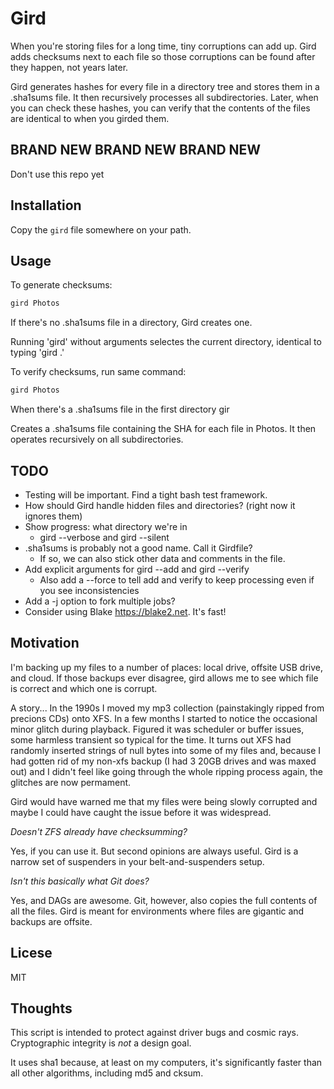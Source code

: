 # Gird

When you're storing files for a long time, tiny corruptions can add up.
Gird adds checksums next to each file so those corruptions can be found
after they happen, not years later.

Gird generates hashes for every file in a directory tree and stores them in
a .sha1sums file. It then recursively processes all subdirectories.
Later, when you can check these hashes, you can verify that the contents of
the files are identical to when you girded them.

## BRAND NEW BRAND NEW BRAND NEW

Don't use this repo yet

## Installation

Copy the `gird` file somewhere on your path.

## Usage

To generate checksums:

```bash
gird Photos
```

If there's no .sha1sums file in a directory, Gird creates one.

Running 'gird' without arguments selectes the current directory, identical to typing 'gird .'

To verify checksums, run same command:

```bash
gird Photos
```

When there's a .sha1sums file in the first directory gir

Creates a .sha1sums file containing the SHA for each file in Photos.
It then operates recursively on all subdirectories.

## TODO

* Testing will be important. Find a tight bash test framework.
* How should Gird handle hidden files and directories?  (right now it ignores them)
* Show progress: what directory we're in
  * gird --verbose and gird --silent
* .sha1sums is probably not a good name. Call it Girdfile?
  * If so, we can also stick other data and comments in the file.
* Add explicit arguments for gird --add and gird --verify
  * Also add a --force to tell add and verify to keep processing even if you see inconsistencies
* Add a -j option to fork multiple jobs?
* Consider using Blake https://blake2.net. It's fast!

## Motivation

I'm backing up my files to a number of places: local drive, offsite USB drive, and cloud.
If those backups ever disagree, gird allows me to see which file is correct and
which one is corrupt.

A story... In the 1990s I moved my mp3 collection (painstakingly ripped from precions CDs) onto XFS.
In a few months I started to notice the occasional minor glitch
during playback. Figured it was scheduler or buffer issues, some harmless transient so typical for the time.
It turns out XFS had randomly inserted strings of null bytes into some of my files and, because I had gotten rid of my
non-xfs backup (I had 3 20GB drives and was maxed out) and I didn't feel like going through the whole ripping process
again, the glitches are now permament.

Gird would have warned me that my files were being slowly corrupted and maybe I could have caught the issue
before it was widespread.

_Doesn't ZFS already have checksumming?_

Yes, if you can use it. But second opinions are always useful. Gird is a narrow set of suspenders in your belt-and-suspenders setup.

_Isn't this basically what Git does?_

Yes, and DAGs are awesome. Git, however, also copies the full contents of all the files. Gird is meant for environments where
files are gigantic and backups are offsite.

## Licese

MIT

## Thoughts

This script is intended to protect against driver bugs and cosmic
rays. Cryptographic integrity is _not_ a design goal.

It uses sha1 because, at least on my computers, it's significantly faster than all other algorithms,
including md5 and cksum.
